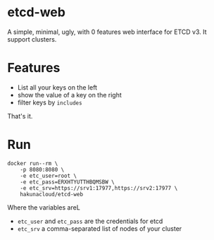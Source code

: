 # etcd-web
A simple, minimal, ugly, with 0 features web interface for ETCD v3. It support clusters.

# Features
* List all your keys on the left
* show the value of a key on the right
* filter keys by `includes`

That's it. 

# Run
```
docker run--rm \
    -p 8080:8080 \
    -e etc_user=root \
    -e etc_pass=ERXHTYUTTHBQMSBW \
    -e etc_srv=https://srv1:17977,https://srv2:17977 \
    hakunacloud/etcd-web
``` 

Where the variables areL
* `etc_user` and `etc_pass` are the credentials for etcd
*  `etc_srv` a comma-separated list of nodes of your cluster